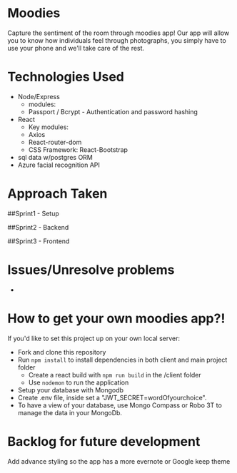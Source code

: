 # Moodies
Capture the sentiment of the room through moodies app!  Our app will allow you to know how individuals feel through photographs, you simply have to use your phone and we'll take care of the rest.
 

# Technologies Used
* Node/Express
 	* modules:
     * Passport / Bcrypt - Authentication and password hashing
* React
	* Key modules:
	 * Axios
	 * React-router-dom
	* CSS Framework: React-Bootstrap
* sql data w/postgres ORM
* Azure facial recognition API

# Approach Taken


##Sprint1 - Setup 


##Sprint2 - Backend 


##Sprint3 - Frontend 


# Issues/Unresolve problems
*


# How to get your own moodies app?!
If you'd like to set this project up on your own local server: 
* Fork and clone this repository
* Run `npm install` to install dependencies in both client and main project folder
  * Create a react build with `npm run build`  in the /client folder
  * Use `nodemon` to run the application
* Setup your database with Mongodb 
* Create .env file, inside set a "JWT_SECRET=wordOfyourchoice".
* To have a view of your database, use Mongo Compass or Robo 3T to manage the data in your MongoDb.


# Backlog for future development
Add advance styling so the app has a more evernote or Google keep theme